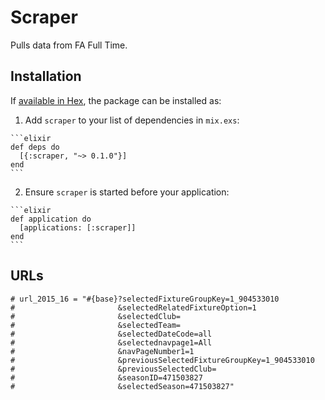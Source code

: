 # Scraper

Pulls data from FA Full Time.

## Installation

If [available in Hex](https://hex.pm/docs/publish), the package can be installed as:

  1. Add `scraper` to your list of dependencies in `mix.exs`:

    ```elixir
    def deps do
      [{:scraper, "~> 0.1.0"}]
    end
    ```

  2. Ensure `scraper` is started before your application:

    ```elixir
    def application do
      [applications: [:scraper]]
    end
    ```


## URLs

    # url_2015_16 = "#{base}?selectedFixtureGroupKey=1_904533010
    #                       &selectedRelatedFixtureOption=1
    #                       &selectedClub=
    #                       &selectedTeam=
    #                       &selectedDateCode=all
    #                       &selectednavpage1=All
    #                       &navPageNumber1=1
    #                       &previousSelectedFixtureGroupKey=1_904533010
    #                       &previousSelectedClub=
    #                       &seasonID=471503827
    #                       &selectedSeason=471503827"